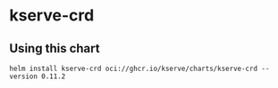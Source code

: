 # kserve-crd

## Using this chart

```console
helm install kserve-crd oci://ghcr.io/kserve/charts/kserve-crd --version 0.11.2
```
